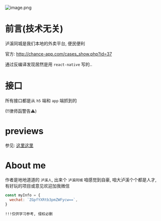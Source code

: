 ![image.png](https://i.loli.net/2020/06/21/fcqMHrBJXEuRTmp.png)

# 前言(技术无关)

泸溪同城是我们本地的外卖平台, 便民便利

官方: http://chance-app.com/cases_show.php?id=37

通过反编译发现居然是用 `react-native` 写的..


# 接口

所有接口都是从 `h5` 端和 `app` 端抓到的

<!-- - h5: http://a.ffiabg.top -->

(!!律师函警告⚠️)

# previews

参见: [这里这里](./preview)


# About me

作者是地地道道的 `泸溪人`, 出来个 `泸溪同城` 咱感觉到自豪, 咱大泸溪个个都是人才, 有好玩的项目或意见欢迎加我微信

```js
const myInfo = {
  wechat: `ZGpfYXRtb3pmZWFycw==`,
}
```

```!!!仅供学习参考, 侵权必删```